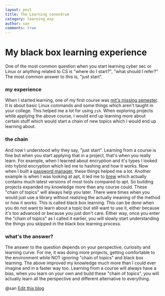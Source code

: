 ```yaml
---
layout: post
title: The Learning conondrum
category: learning_exp
author: san
comments: true
---
```


# My black box learning experience 
One of the most common question when you start learning cyber sec or Linux or anything related to CS is "where do I start?", "what should I refer?"
The most common answer to this is, "just start".

### my experience
When I started learning, one of my first course was [mit's missing semester](https://missing.csail.mit.edu/). It is about basic Linux commands and some things which aren't taught in your college. This helped me a lot for using `zsh`.
When exploring projects while applying the above course, I would end up learning more about certain stuff which would start a chain of new topics which I would end up learning about.

### the chain
And now I understood why they say, "just start". Learning from a course is fine but when you start applying that in a project, that's when you really learn. For example, when I learned about encryption and it's types I looked into hybrid encryption which led me to hashing and how it works. Now when I built a [password manager](https://github.com/Colluded-Projects/Cloak-of-lupin), these things helped me a lot. 
Another example is when I was looking at apt, it led me to [brew](https://brew.sh/)  which actually contains much latest versions of most tools compared to apt. 
So building projects expanded my knowledge more than any course could. These "chain of topics" will always help you later. 
There were times when you would just use a library without realizing the actually meaning of the method or how it works. This is called black box learning.
This can be done when you do not want to learn about a topic but still want to use it, either because it's too advanced or because you just don't care. Either way, once you enter the "chain of topics" as I called it earlier, you will slowly start understanding the things you skipped in the black box learning process.

### what's the answer?
The answer to the question depends on your perspective, curiosity and learning curve.
For me, it was doing more projects, getting comfortable to the environment while NOT ignoring "chain of topics" and black box learning.
The above improved my knowledge much more than I could ever imagine and in a faster way too.
Learning from a course will always have a bias, when you learn on your own and build these "chain of topics", you will actually learn all the perspective and different alternative to everything.

@san
[Edit this blog](https://chrompycoder.github.io/blog/Edit_this_page.html)
